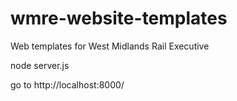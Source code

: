 # wmre-website-templates
Web templates for West Midlands Rail Executive

node server.js

go to http://localhost:8000/
